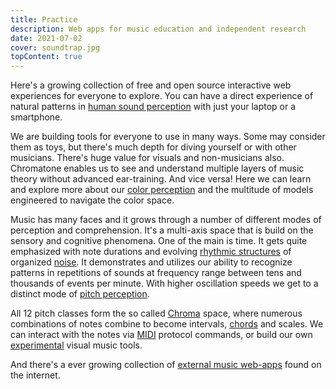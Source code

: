 ```yaml
---
title: Practice
description: Web apps for music education and independent research
date: 2021-07-02
cover: soundtrap.jpg
topContent: true
---
```


Here's a growing collection of free and open source interactive web experiences for everyone to explore. You can have a direct experience of natural patterns in [human sound perception](./sound/index.md) with just your laptop or a smartphone.

We are building tools for everyone to use in many ways. Some may consider them as toys, but there's much depth for diving yourself or with other musicians. There's huge value for visuals and non-musicians also. Chromatone enables us to see and understand multiple layers of music theory without advanced ear-training. And vice versa! Here we can learn and explore more about our [color perception](./color/index.md) and the multitude of models engineered to navigate the color space.

Music has many faces and it grows through a number of different modes of perception and comprehension. It's a multi-axis space that is build on the sensory and cognitive phenomena. One of the main is time. It gets quite emphasized with note durations and evolving [rhythmic structures](./rhythm/index.md) of organized [noise](./synth/noise/index.md). It demonstrates and utilizes our ability to recognize patterns in repetitions of sounds at frequency range between tens and thousands of events per minute. With higher oscillation speeds we get to a distinct mode of [pitch perception](./pitch/index.md).

All 12 pitch classes form the so called [Chroma](./chroma/index.md) space, where numerous combinations of notes combine to become intervals, [chords](./chord/index.md) and scales. We can interact with the notes via [MIDI](./midi/index.md) protocol commands, or build our own [experimental](./experiments/index.md) visual music tools.

And there's a ever growing collection of [external music web-apps](./external/index.md) found on the internet.
